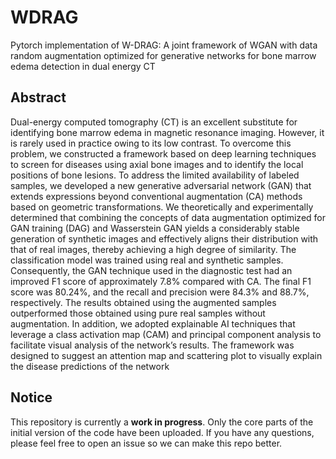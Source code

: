 # WDRAG
Pytorch implementation of W-DRAG: A joint framework of WGAN with data random augmentation
optimized for generative networks for bone marrow edema detection in dual energy CT

## Abstract
Dual-energy computed tomography (CT) is an excellent substitute for identifying bone marrow edema in magnetic resonance imaging. However, it is rarely used in practice owing to its low contrast. To overcome this problem, we constructed a framework based on deep learning techniques to screen for diseases using axial bone images and to identify the local positions of bone lesions. To address the limited availability of labeled samples, we developed a new generative adversarial network (GAN) that extends expressions beyond conventional augmentation (CA) methods based on geometric transformations. We theoretically and experimentally determined that combining the concepts of data augmentation optimized for GAN training (DAG) and Wasserstein GAN yields a considerably stable generation of synthetic images and effectively aligns their distribution with that of real images, thereby achieving a high degree of similarity. The classification model was trained using real and synthetic samples. Consequently, the GAN technique used in the diagnostic test had an improved F1 score of approximately 7.8% compared with CA. The final F1 score was 80.24%, and the recall and precision were 84.3% and 88.7%, respectively. The results obtained using the augmented samples outperformed those obtained using pure real samples without augmentation. In addition, we adopted explainable AI techniques that leverage a class activation map (CAM) and principal component analysis to facilitate visual analysis of the network’s results. The framework was designed to suggest an attention map and scattering plot to visually explain the disease predictions of the network

## Notice
This repository is currently a **work in progress**. Only the core parts of the initial version of the code have been uploaded. If you have any questions, please feel free to open an issue so we can make this repo better.




